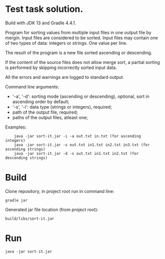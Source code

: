 # Test task solution.
Build with JDK 13 and Gradle 4.4.1.

Program for sorting values from multiple input files in one output file by mergin. Input files are considered to be sorted. Input files may contain one of two types of data: integers or strings. One value per line.

The result of the program is a new file sorted ascending or descending.

If the content of the source files does not allow merge sort, a partial sorting is performed by skipping incorrectly sorted input data.

All the errors and warnings are logged to standard output.

Command line arguments:

   - '-a', '-d': sorting mode (ascending or descending), optional, sort in ascending order by default;
   - '-s', '-i': data type (strings or integers), required;
   - path of the output file, required;
   - paths of the output files, atleast one;
  
Examples:

        java -jar sort-it.jar -i -a out.txt in.txt (for ascending integers)
        java -jar sort-it.jar -s out.txt in1.txt in2.txt in3.txt (for ascending strings)
        java -jar sort-it.jar -d -s out.txt in1.txt in2.txt (for descending strings)

# Build
Clone repository, in project root run in command line:
    
    gradle jar
Generated jar file location (from project root): 
    
    build/libs/sort-it.jar

# Run
    java -jar sort-it.jar
